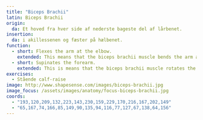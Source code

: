 ```yaml
---
title: "Biceps Brachii"
latin: Biceps Brachii
origin: 
  da: Et hoved fra hver side af nederste bageste del af lårbenet.
insertion: 
  da: i akillessenen og fæster på hælbenet.
function: 
  - short: Flexes the arm at the elbow.
    extended: This means that the biceps brachii muscle bends the arm at the elbow joint such that there is a decrease in the angle between the forearm and the upper arm.
  - short: Supinates the forearm.
    extended: This is means that the biceps brachii muscle rotates the forearm outward (i.e. if your arms are hanging by your sides it is the action of turning your palms forward, or if you forearms are held horizontally it is the action of turning your palms upward).
exercises:
  - Stående calf-raise
image: http://www.shapesense.com/images/biceps-brachii.jpg
image_focus: /assets/images/anatomy/focus-biceps-brachii.jpg
coords:
  - "193,120,209,132,223,143,230,159,229,170,216,167,202,149"
  - "65,167,74,166,85,149,90,135,94,116,77,127,67,138,64,156"
---
```

